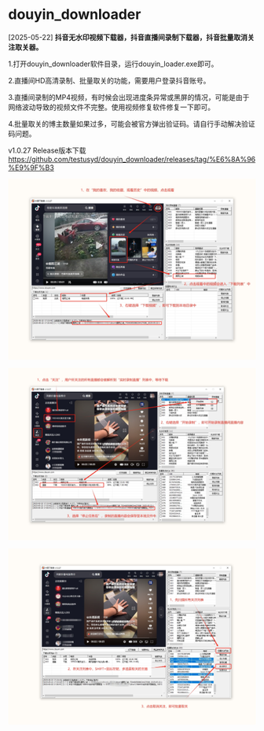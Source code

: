 # douyin_downloader
[2025-05-22] **抖音无水印视频下载器，抖音直播间录制下载器，抖音批量取消关注取关器。**

1.打开douyin_downloader软件目录，运行douyin_loader.exe即可。

2.直播间HD高清录制、批量取关的功能，需要用户登录抖音账号。

3.直播间录制的MP4视频，有时候会出现进度条异常或黑屏的情况，可能是由于网络波动导致的视频文件不完整。使用视频修复软件修复一下即可。

4.批量取关的博主数量如果过多，可能会被官方弹出验证码。请自行手动解决验证码问题。

v1.0.27 Release版本下载
https://github.com/testusyd/douyin_downloader/releases/tag/%E6%8A%96%E9%9F%B3

![下载无水印视频](使用教程/1.下载无水印视频.png "下载无水印视频")


![录制直播间视频](使用教程/2.录制直播间视频.png "录制直播间视频")


![批量取消关注](使用教程/3.批量取消关注.png "批量取消关注")



